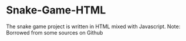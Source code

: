 # Snake-Game-HTML
The snake game project is written in HTML mixed with Javascript. Note: Borrowed from some sources on Github
